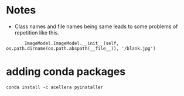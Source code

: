 # Notes

* Class names and file names being same leads to some problems 
of repetition like this.

```
       ImageModel.ImageModel.__init__(self, os.path.dirname(os.path.abspath(__file__)), '/blank.jpg')
```

# adding conda packages
```
conda install -c acellera pyinstaller
```